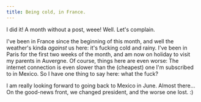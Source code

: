 ```yaml
---
title: Being cold, in France.
---
```


I did it! A month without a post, weee! Well. Let's complain.

I've been in France since the beginning of this month, and well the weather's
kinda _against_ us here: it's fucking cold and rainy. I've been in Paris for
the first two weeks of the month, and am now on holiday to visit my parents in
Auvergne. Of course, things here are even worse: The internet connection is
even slower than the (cheapest) one I'm subscribed to in Mexico. So I have one
thing to say here: what the fuck?

I am really looking forward to going back to Mexico in June. Almost there...
On the good-news front, we changed president, and the worse one lost. :)

